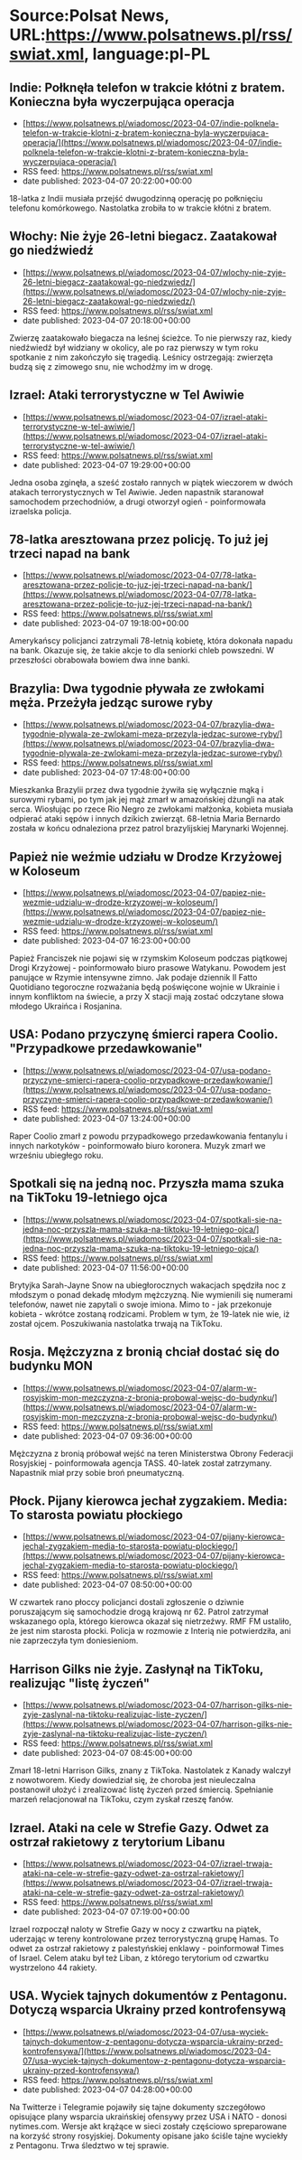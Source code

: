 # Source:Polsat News, URL:https://www.polsatnews.pl/rss/swiat.xml, language:pl-PL

## Indie: Połknęła telefon w trakcie kłótni z bratem. Konieczna była wyczerpująca operacja
 - [https://www.polsatnews.pl/wiadomosc/2023-04-07/indie-polknela-telefon-w-trakcie-klotni-z-bratem-konieczna-byla-wyczerpujaca-operacja/](https://www.polsatnews.pl/wiadomosc/2023-04-07/indie-polknela-telefon-w-trakcie-klotni-z-bratem-konieczna-byla-wyczerpujaca-operacja/)
 - RSS feed: https://www.polsatnews.pl/rss/swiat.xml
 - date published: 2023-04-07 20:22:00+00:00

18-latka z Indii musiała przejść dwugodzinną operację po połknięciu telefonu komórkowego. Nastolatka zrobiła to w trakcie kłótni z bratem.

## Włochy: Nie żyje 26-letni biegacz. Zaatakował go niedźwiedź
 - [https://www.polsatnews.pl/wiadomosc/2023-04-07/wlochy-nie-zyje-26-letni-biegacz-zaatakowal-go-niedzwiedz/](https://www.polsatnews.pl/wiadomosc/2023-04-07/wlochy-nie-zyje-26-letni-biegacz-zaatakowal-go-niedzwiedz/)
 - RSS feed: https://www.polsatnews.pl/rss/swiat.xml
 - date published: 2023-04-07 20:18:00+00:00

Zwierzę zaatakowało biegacza na leśnej ścieżce. To nie pierwszy raz, kiedy niedźwiedź był widziany w okolicy, ale po raz pierwszy w tym roku spotkanie z nim zakończyło się tragedią. Leśnicy ostrzegają: zwierzęta budzą się z zimowego snu, nie wchodźmy im w drogę.

## Izrael: Ataki terrorystyczne w Tel Awiwie
 - [https://www.polsatnews.pl/wiadomosc/2023-04-07/izrael-ataki-terrorystyczne-w-tel-awiwie/](https://www.polsatnews.pl/wiadomosc/2023-04-07/izrael-ataki-terrorystyczne-w-tel-awiwie/)
 - RSS feed: https://www.polsatnews.pl/rss/swiat.xml
 - date published: 2023-04-07 19:29:00+00:00

Jedna osoba zginęła, a sześć zostało rannych w piątek wieczorem w dwóch atakach terrorystycznych w Tel Awiwie. Jeden napastnik staranował samochodem przechodniów, a drugi otworzył ogień - poinformowała izraelska policja.

## 78-latka aresztowana przez policję. To już jej trzeci napad na bank
 - [https://www.polsatnews.pl/wiadomosc/2023-04-07/78-latka-aresztowana-przez-policje-to-juz-jej-trzeci-napad-na-bank/](https://www.polsatnews.pl/wiadomosc/2023-04-07/78-latka-aresztowana-przez-policje-to-juz-jej-trzeci-napad-na-bank/)
 - RSS feed: https://www.polsatnews.pl/rss/swiat.xml
 - date published: 2023-04-07 19:18:00+00:00

Amerykańscy policjanci zatrzymali 78-letnią kobietę, która dokonała napadu na bank. Okazuje się, że takie akcje to dla seniorki chleb powszedni. W przeszłości obrabowała bowiem dwa inne banki.

## Brazylia: Dwa tygodnie pływała ze zwłokami męża. Przeżyła jedząc surowe ryby
 - [https://www.polsatnews.pl/wiadomosc/2023-04-07/brazylia-dwa-tygodnie-plywala-ze-zwlokami-meza-przezyla-jedzac-surowe-ryby/](https://www.polsatnews.pl/wiadomosc/2023-04-07/brazylia-dwa-tygodnie-plywala-ze-zwlokami-meza-przezyla-jedzac-surowe-ryby/)
 - RSS feed: https://www.polsatnews.pl/rss/swiat.xml
 - date published: 2023-04-07 17:48:00+00:00

Mieszkanka Brazylii przez dwa tygodnie żywiła się wyłącznie mąką i surowymi rybami, po tym jak jej mąż zmarł w amazońskiej dżungli na atak serca. Wiosłując po rzece Rio Negro ze zwłokami małżonka, kobieta musiała odpierać ataki sępów i innych dzikich zwierząt. 68-letnia Maria Bernardo została w końcu odnaleziona przez patrol brazylijskiej Marynarki Wojennej.

## Papież nie weźmie udziału w Drodze Krzyżowej w Koloseum
 - [https://www.polsatnews.pl/wiadomosc/2023-04-07/papiez-nie-wezmie-udzialu-w-drodze-krzyzowej-w-koloseum/](https://www.polsatnews.pl/wiadomosc/2023-04-07/papiez-nie-wezmie-udzialu-w-drodze-krzyzowej-w-koloseum/)
 - RSS feed: https://www.polsatnews.pl/rss/swiat.xml
 - date published: 2023-04-07 16:23:00+00:00

Papież Franciszek nie pojawi się w rzymskim Koloseum podczas piątkowej Drogi Krzyżowej - poinformowało biuro prasowe Watykanu. Powodem jest panujące w Rzymie intensywne zimno. Jak podaje dziennik Il Fatto Quotidiano tegoroczne rozważania będą poświęcone wojnie w Ukrainie i innym konfliktom na świecie, a przy X stacji mają zostać odczytane słowa młodego Ukraińca i Rosjanina.

## USA: Podano przyczynę śmierci rapera Coolio. "Przypadkowe przedawkowanie"
 - [https://www.polsatnews.pl/wiadomosc/2023-04-07/usa-podano-przyczyne-smierci-rapera-coolio-przypadkowe-przedawkowanie/](https://www.polsatnews.pl/wiadomosc/2023-04-07/usa-podano-przyczyne-smierci-rapera-coolio-przypadkowe-przedawkowanie/)
 - RSS feed: https://www.polsatnews.pl/rss/swiat.xml
 - date published: 2023-04-07 13:24:00+00:00

Raper Coolio zmarł z powodu przypadkowego przedawkowania fentanylu i innych narkotyków - poinformowało biuro koronera. Muzyk zmarł we wrześniu ubiegłego roku.

## Spotkali się na jedną noc. Przyszła mama szuka na TikToku 19-letniego ojca
 - [https://www.polsatnews.pl/wiadomosc/2023-04-07/spotkali-sie-na-jedna-noc-przyszla-mama-szuka-na-tiktoku-19-letniego-ojca/](https://www.polsatnews.pl/wiadomosc/2023-04-07/spotkali-sie-na-jedna-noc-przyszla-mama-szuka-na-tiktoku-19-letniego-ojca/)
 - RSS feed: https://www.polsatnews.pl/rss/swiat.xml
 - date published: 2023-04-07 11:56:00+00:00

Brytyjka Sarah-Jayne Snow na ubiegłorocznych wakacjach spędziła noc z młodszym o ponad dekadę młodym mężczyzną. Nie wymienili się numerami telefonów, nawet nie zapytali o swoje imiona. Mimo to - jak przekonuje kobieta - wkrótce zostaną rodzicami. Problem w tym, że 19-latek nie wie, iż został ojcem. Poszukiwania nastolatka trwają na TikToku.

## Rosja. Mężczyzna z bronią chciał dostać się do budynku MON
 - [https://www.polsatnews.pl/wiadomosc/2023-04-07/alarm-w-rosyjskim-mon-mezczyzna-z-bronia-probowal-wejsc-do-budynku/](https://www.polsatnews.pl/wiadomosc/2023-04-07/alarm-w-rosyjskim-mon-mezczyzna-z-bronia-probowal-wejsc-do-budynku/)
 - RSS feed: https://www.polsatnews.pl/rss/swiat.xml
 - date published: 2023-04-07 09:36:00+00:00

Mężczyzna z bronią próbował wejść na teren Ministerstwa Obrony Federacji Rosyjskiej - poinformowała agencja TASS. 40-latek został zatrzymany. Napastnik miał przy sobie broń pneumatyczną.

## Płock. Pijany kierowca jechał zygzakiem. Media: To starosta powiatu płockiego
 - [https://www.polsatnews.pl/wiadomosc/2023-04-07/pijany-kierowca-jechal-zygzakiem-media-to-starosta-powiatu-plockiego/](https://www.polsatnews.pl/wiadomosc/2023-04-07/pijany-kierowca-jechal-zygzakiem-media-to-starosta-powiatu-plockiego/)
 - RSS feed: https://www.polsatnews.pl/rss/swiat.xml
 - date published: 2023-04-07 08:50:00+00:00

W czwartek rano płoccy policjanci dostali zgłoszenie o dziwnie poruszającym się samochodzie drogą krajową nr 62. Patrol zatrzymał wskazanego opla, którego kierowca okazał się nietrzeźwy. RMF FM ustaliło, że jest nim starosta płocki. Policja w rozmowie z Interią nie potwierdziła, ani nie zaprzeczyła tym doniesieniom.

## Harrison Gilks nie żyje. Zasłynął na TikToku, realizując "listę życzeń"
 - [https://www.polsatnews.pl/wiadomosc/2023-04-07/harrison-gilks-nie-zyje-zaslynal-na-tiktoku-realizujac-liste-zyczen/](https://www.polsatnews.pl/wiadomosc/2023-04-07/harrison-gilks-nie-zyje-zaslynal-na-tiktoku-realizujac-liste-zyczen/)
 - RSS feed: https://www.polsatnews.pl/rss/swiat.xml
 - date published: 2023-04-07 08:45:00+00:00

Zmarł 18-letni Harrison Gilks, znany z TikToka. Nastolatek z Kanady walczył z nowotworem. Kiedy dowiedział się, że choroba jest nieuleczalna postanowił ułożyć i zrealizować listę życzeń przed śmiercią. Spełnianie marzeń relacjonował na TikToku, czym zyskał rzeszę fanów.

## Izrael. Ataki na cele w Strefie Gazy. Odwet za ostrzał rakietowy z terytorium Libanu
 - [https://www.polsatnews.pl/wiadomosc/2023-04-07/izrael-trwaja-ataki-na-cele-w-strefie-gazy-odwet-za-ostrzal-rakietowy/](https://www.polsatnews.pl/wiadomosc/2023-04-07/izrael-trwaja-ataki-na-cele-w-strefie-gazy-odwet-za-ostrzal-rakietowy/)
 - RSS feed: https://www.polsatnews.pl/rss/swiat.xml
 - date published: 2023-04-07 07:19:00+00:00

Izrael rozpoczął naloty w Strefie Gazy w nocy z czwartku na piątek, uderzając w tereny kontrolowane przez terrorystyczną grupę Hamas. To odwet za ostrzał rakietowy z palestyńskiej enklawy - poinformował Times of Israel. Celem ataku był też Liban, z którego terytorium od czwartku wystrzelono 44 rakiety.

## USA. Wyciek tajnych dokumentów z Pentagonu. Dotyczą wsparcia Ukrainy przed kontrofensywą
 - [https://www.polsatnews.pl/wiadomosc/2023-04-07/usa-wyciek-tajnych-dokumentow-z-pentagonu-dotycza-wsparcia-ukrainy-przed-kontrofensywa/](https://www.polsatnews.pl/wiadomosc/2023-04-07/usa-wyciek-tajnych-dokumentow-z-pentagonu-dotycza-wsparcia-ukrainy-przed-kontrofensywa/)
 - RSS feed: https://www.polsatnews.pl/rss/swiat.xml
 - date published: 2023-04-07 04:28:00+00:00

Na Twitterze i Telegramie pojawiły się tajne dokumenty szczegółowo opisujące plany wsparcia ukraińskiej ofensywy przez USA i NATO - donosi nytimes.com. Wersje akt krążące w sieci zostały częściowo spreparowane na korzyść strony rosyjskiej. Dokumenty opisane jako ściśle tajne wyciekły z Pentagonu. Trwa śledztwo w tej sprawie.

